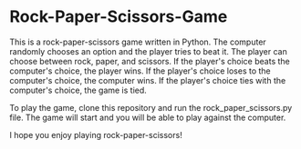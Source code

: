 # Rock-Paper-Scissors-Game
This is a rock-paper-scissors game written in Python. The computer randomly chooses an option and the player tries to beat it. The player can choose between rock, paper, and scissors. If the player's choice beats the computer's choice, the player wins. If the player's choice loses to the computer's choice, the computer wins. If the player's choice ties with the computer's choice, the game is tied.

To play the game, clone this repository and run the rock_paper_scissors.py file. The game will start and you will be able to play against the computer.

I hope you enjoy playing rock-paper-scissors!
